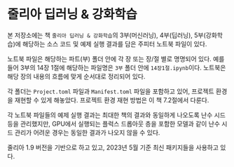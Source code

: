 # 줄리아 딥러닝 & 강화학습

본 저장소에는 책 ```줄리아 딥러닝 & 강화학습```의 3부(머신러닝), 4부(딥러닝), 5부(강화학습)에 해당하는 소스 코드 및 예제 실행 결과를 담은 주피터 노트북 파일이 있다.

노트북 파일은 해당하는 파트(부) 폴더 안에 각 장 또는 장/절 별로 명명되어 있다. 예를 들어 3부의 14장 1절에 해당하는 파일명은 ```3부``` 폴더 안에 ```14장1절.ipynb```이다. 노트북은 해당 장의 내용의 흐름에 맞게 순서대로 정리되어 있다. 

각 폴더는 ```Project.toml``` 파일과 ```Manifest.toml``` 파일을 포함하고 있어, 프로젝트 환경을 재현할 수 있게 해놓았다. 프로젝트 환경 재현 방법은 이 책 7.2절에서 다룬다.   

각 노트북 파일들의 예제 실행 결과는 최대한 책의 결과와 동일하게 나오도록 난수 시드 등을 관리했지만, GPU에서 실행되는 플럭스 드롭아웃 층을 포함한 모델과 같이 난수 시드 관리가 어려운 경우는 동일한 결과가 나오지 않을 수 있다.  

줄리아 1.9 버전을 기반으로 하고 있고, 2023년 5월 기준 최신 패키지들을 사용하고 있다.
